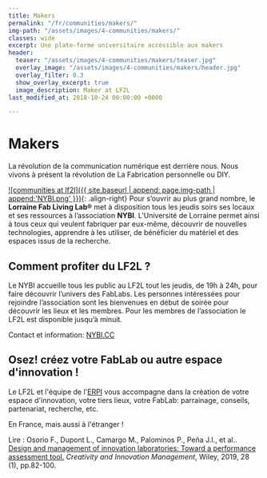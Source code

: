 ```yaml
---
title: Makers
permalink: "/fr/communities/makers/"
img-path: "/assets/images/4-communities/makers/"
classes: wide
excerpt: Une plate-forme universitaire accéssible aux makers
header:
  teaser: "/assets/images/4-communities/makers/teaser.jpg"
  overlay_image: "/assets/images/4-communities/makers/header.jpg"
  overlay_filter: 0.3
  show_overlay_excerpt: true
  image_description: Maker at LF2L
last_modified_at: 2018-10-24 00:00:00 +0000

---
```

# Makers

La révolution de la communication numérique est derrière nous. Nous vivons à présent la révolution de La Fabrication personnelle ou DIY.

[![communities at lf2l]({{ site.baseurl | append: page.img-path | append:'NYBI.png' }})](http://nybi.cc/){: .align-right}
Pour s’ouvrir au plus grand nombre, le **Lorraine Fab Living Lab®** met à disposition tous les jeudis soirs ses locaux et ses ressources à l’association **NYBI**.
L’Université de Lorraine permet ainsi à tous ceux qui veulent fabriquer par eux-même, découvrir de nouvelles technologies, apprendre à les utiliser, de bénéficier du matériel et des espaces issus de la recherche.

## Comment profiter du LF2L ?

Le NYBI accueille tous les public au LF2L tout les jeudis, de 19h à 24h, pour faire découvrir l’univers des FabLabs.
Les personnes intéressées pour rejoindre l’association sont les bienvenues en début de soirée pour découvrir les lieux et les membres.
Pour les membres de l’association le LF2L est disponible jusqu’à minuit.

Contact et information: [NYBI.CC](http://nybi.cc/)

## Osez! créez votre FabLab ou autre espace d'innovation !

Le LF2L et l'équipe de l'[ERPI](https://erpi.univ-lorraine.fr/) vous accompagne dans la création de votre espace d'innovation, votre tiers lieux, votre FabLab: parrainage, conseils, partenariat, recherche, etc. 

En France, mais aussi à l'étranger ! 

Lire : Osorio F., Dupont L., Camargo M., Palominos P., Peña J.I., et al.. [Design and management of innovation laboratories: Toward a performance assessment tool.](https://onlinelibrary.wiley.com/doi/full/10.1111/caim.12301) _Creativity and Innovation Management_, Wiley, 2019, 28 (1), pp.82-100. 

